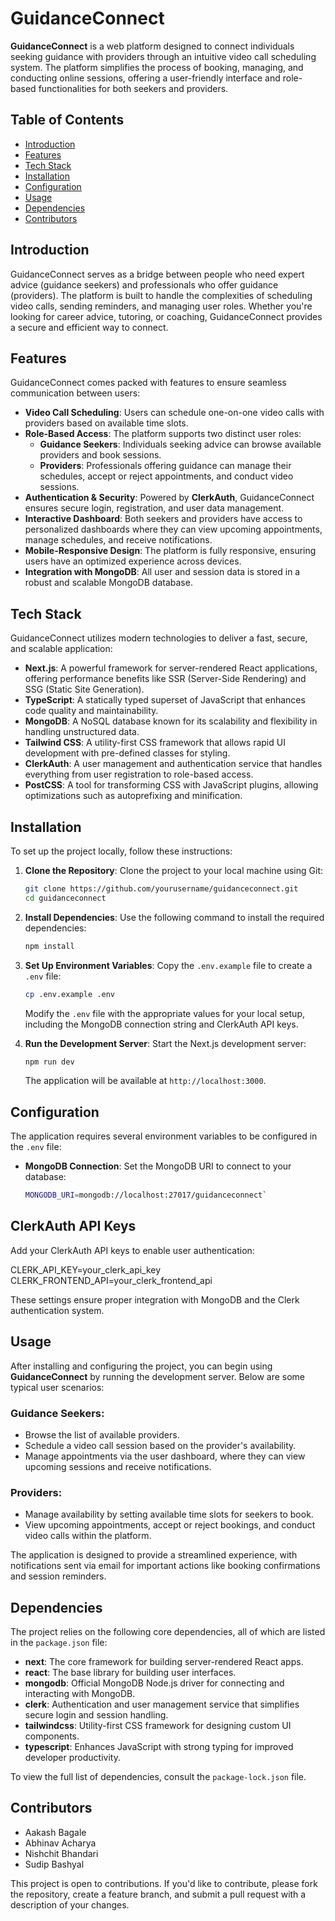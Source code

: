 # GuidanceConnect

**GuidanceConnect** is a web platform designed to connect individuals seeking guidance with providers through an intuitive video call scheduling system. The platform simplifies the process of booking, managing, and conducting online sessions, offering a user-friendly interface and role-based functionalities for both seekers and providers.

## Table of Contents

- [Introduction](#introduction)
- [Features](#features)
- [Tech Stack](#tech-stack)
- [Installation](#installation)
- [Configuration](#configuration)
- [Usage](#usage)
- [Dependencies](#dependencies)
- [Contributors](#contributors)

## Introduction

GuidanceConnect serves as a bridge between people who need expert advice (guidance seekers) and professionals who offer guidance (providers). The platform is built to handle the complexities of scheduling video calls, sending reminders, and managing user roles. Whether you're looking for career advice, tutoring, or coaching, GuidanceConnect provides a secure and efficient way to connect.

## Features

GuidanceConnect comes packed with features to ensure seamless communication between users:

- **Video Call Scheduling**: Users can schedule one-on-one video calls with providers based on available time slots.
- **Role-Based Access**: The platform supports two distinct user roles:
  - **Guidance Seekers**: Individuals seeking advice can browse available providers and book sessions.
  - **Providers**: Professionals offering guidance can manage their schedules, accept or reject appointments, and conduct video sessions.
- **Authentication & Security**: Powered by **ClerkAuth**, GuidanceConnect ensures secure login, registration, and user data management.
- **Interactive Dashboard**: Both seekers and providers have access to personalized dashboards where they can view upcoming appointments, manage schedules, and receive notifications.
- **Mobile-Responsive Design**: The platform is fully responsive, ensuring users have an optimized experience across devices.
- **Integration with MongoDB**: All user and session data is stored in a robust and scalable MongoDB database.

## Tech Stack

GuidanceConnect utilizes modern technologies to deliver a fast, secure, and scalable application:

- **Next.js**: A powerful framework for server-rendered React applications, offering performance benefits like SSR (Server-Side Rendering) and SSG (Static Site Generation).
- **TypeScript**: A statically typed superset of JavaScript that enhances code quality and maintainability.
- **MongoDB**: A NoSQL database known for its scalability and flexibility in handling unstructured data.
- **Tailwind CSS**: A utility-first CSS framework that allows rapid UI development with pre-defined classes for styling.
- **ClerkAuth**: A user management and authentication service that handles everything from user registration to role-based access.
- **PostCSS**: A tool for transforming CSS with JavaScript plugins, allowing optimizations such as autoprefixing and minification.

## Installation

To set up the project locally, follow these instructions:

1. **Clone the Repository**:
   Clone the project to your local machine using Git:

   ```bash
   git clone https://github.com/yourusername/guidanceconnect.git
   cd guidanceconnect
   ```

2. **Install Dependencies**:
   Use the following command to install the required dependencies:

   ```bash
   npm install
   ```

3. **Set Up Environment Variables**:
   Copy the `.env.example` file to create a `.env` file:

   ```bash
   cp .env.example .env
   ```

   Modify the `.env` file with the appropriate values for your local setup, including the MongoDB connection string and ClerkAuth API keys.

4. **Run the Development Server**:
   Start the Next.js development server:

   ```bash
   npm run dev
   ```

   The application will be available at `http://localhost:3000`.

## Configuration

The application requires several environment variables to be configured in the `.env` file:

- **MongoDB Connection**: Set the MongoDB URI to connect to your database:
  ```bash
  MONGODB_URI=mongodb://localhost:27017/guidanceconnect`

  ```

## ClerkAuth API Keys

Add your ClerkAuth API keys to enable user authentication:

CLERK_API_KEY=your_clerk_api_key  
CLERK_FRONTEND_API=your_clerk_frontend_api

These settings ensure proper integration with MongoDB and the Clerk authentication system.

## Usage

After installing and configuring the project, you can begin using **GuidanceConnect** by running the development server. Below are some typical user scenarios:

### Guidance Seekers:

- Browse the list of available providers.
- Schedule a video call session based on the provider's availability.
- Manage appointments via the user dashboard, where they can view upcoming sessions and receive notifications.

### Providers:

- Manage availability by setting available time slots for seekers to book.
- View upcoming appointments, accept or reject bookings, and conduct video calls within the platform.

The application is designed to provide a streamlined experience, with notifications sent via email for important actions like booking confirmations and session reminders.

## Dependencies

The project relies on the following core dependencies, all of which are listed in the `package.json` file:

- **next**: The core framework for building server-rendered React apps.
- **react**: The base library for building user interfaces.
- **mongodb**: Official MongoDB Node.js driver for connecting and interacting with MongoDB.
- **clerk**: Authentication and user management service that simplifies secure login and session handling.
- **tailwindcss**: Utility-first CSS framework for designing custom UI components.
- **typescript**: Enhances JavaScript with strong typing for improved developer productivity.

To view the full list of dependencies, consult the `package-lock.json` file.

## Contributors

- Aakash Bagale
- Abhinav Acharya
- Nishchit Bhandari
- Sudip Bashyal

This project is open to contributions. If you'd like to contribute, please fork the repository, create a feature branch, and submit a pull request with a description of your changes.
